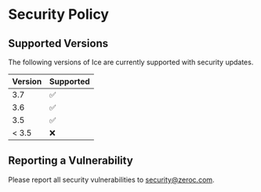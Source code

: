 # Security Policy

## Supported Versions

The following versions of Ice are currently supported with security updates.

| Version | Supported          |
| ------- | ------------------ |
| 3.7     | :white_check_mark: |
| 3.6     | :white_check_mark: |
| 3.5     | :white_check_mark: |
| < 3.5   | :x:                |

## Reporting a Vulnerability

Please report all security vulnerabilities to <security@zeroc.com>.
